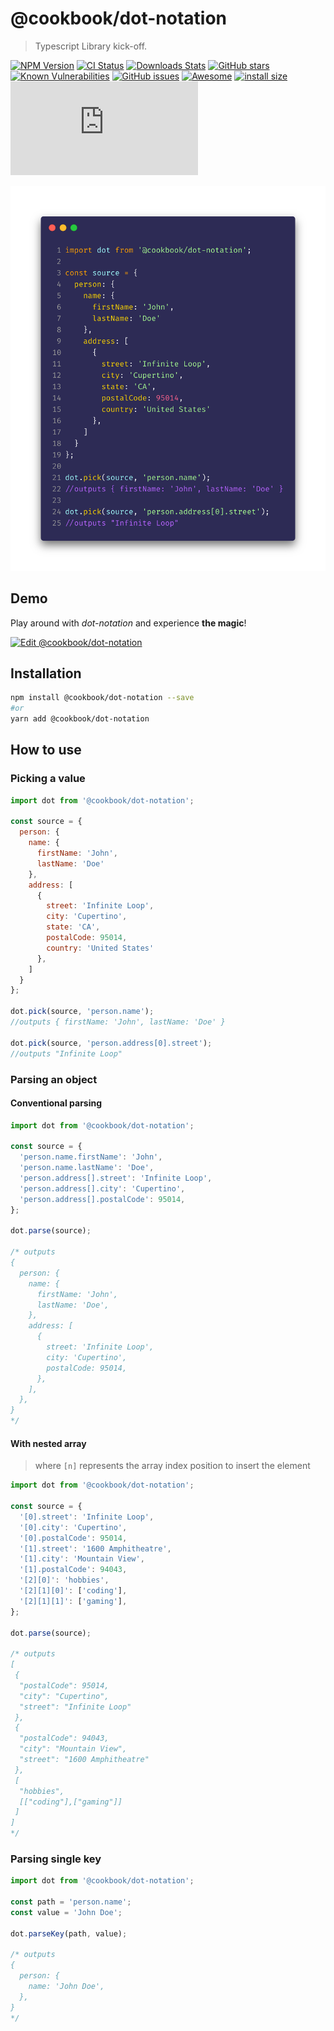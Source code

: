 # @cookbook/dot-notation
> Typescript Library kick-off.

[![NPM Version][npm-image]][npm-url]
[![CI Status][circleci-image]][circleci-url]
[![Downloads Stats][npm-downloads]][npm-url]
[![GitHub stars][stars-image]][stars-url]
[![Known Vulnerabilities][vulnerabilities-image]][vulnerabilities-url]
[![GitHub issues][issues-image]][issues-url]
[![Awesome][awesome-image]][awesome-url]
[![install size][install-size-image]][install-size-url]
[![gzip size][gzip-size-image]][gzip-size-url]

![](dot-notation.png)

## Demo

Play around with _dot-notation_ and experience **the magic**!

[![Edit @cookbook/dot-notation](https://codesandbox.io/static/img/play-codesandbox.svg)](https://codesandbox.io/s/cookbookdot-notation-kjwd2?fontsize=14&hidenavigation=1&theme=dark)

## Installation

```sh
npm install @cookbook/dot-notation --save
#or
yarn add @cookbook/dot-notation
```

## How to use

### Picking a value

```js
import dot from '@cookbook/dot-notation';

const source = {
  person: {
    name: {
      firstName: 'John',
      lastName: 'Doe'
    },
    address: [
      {
        street: 'Infinite Loop',
        city: 'Cupertino',
        state: 'CA',
        postalCode: 95014,
        country: 'United States'
      },
    ]
  }
};

dot.pick(source, 'person.name');
//outputs { firstName: 'John', lastName: 'Doe' }

dot.pick(source, 'person.address[0].street');
//outputs "Infinite Loop"
```

### Parsing an object

#### Conventional parsing

```js
import dot from '@cookbook/dot-notation';

const source = {
  'person.name.firstName': 'John',
  'person.name.lastName': 'Doe',
  'person.address[].street': 'Infinite Loop',
  'person.address[].city': 'Cupertino',
  'person.address[].postalCode': 95014,
};

dot.parse(source);

/* outputs
{
  person: {
    name: {
      firstName: 'John',
      lastName: 'Doe',
    },
    address: [
      {
        street: 'Infinite Loop',
        city: 'Cupertino',
        postalCode: 95014,
      },
    ],
  },
}
*/
```

#### With nested array

> where `[n]` represents the array index position to insert the element

```js
import dot from '@cookbook/dot-notation';

const source = {
  '[0].street': 'Infinite Loop',
  '[0].city': 'Cupertino',
  '[0].postalCode': 95014,
  '[1].street': '1600 Amphitheatre',
  '[1].city': 'Mountain View',
  '[1].postalCode': 94043,
  '[2][0]': 'hobbies',
  '[2][1][0]': ['coding'],
  '[2][1][1]': ['gaming'],
};

dot.parse(source);

/* outputs
[
 {
  "postalCode": 95014,
  "city": "Cupertino",
  "street": "Infinite Loop"
 },
 {
  "postalCode": 94043,
  "city": "Mountain View",
  "street": "1600 Amphitheatre"
 },
 [
  "hobbies",
  [["coding"],["gaming"]]
 ]
]
*/
```

### Parsing single key


```js
import dot from '@cookbook/dot-notation';

const path = 'person.name';
const value = 'John Doe';

dot.parseKey(path, value);

/* outputs
{
  person: {
    name: 'John Doe',
  },
}
*/
```

<!-- Markdown link & img dfn's -->
[npm-image]: https://img.shields.io/npm/v/@cookbook/dot-notation.svg?style=flat-square
[npm-url]: https://npmjs.org/package/@cookbook/dot-notation
[npm-downloads]: https://img.shields.io/npm/dm/@cookbook/dot-notation.svg?style=flat-square
[circleci-image]: https://circleci.com/gh/the-cookbook/dot-notation.svg?style=svg
[circleci-url]: https://circleci.com/gh/the-cookbook/dot-notation
[stars-image]: https://img.shields.io/github/stars/the-cookbook/dot-notation.svg
[stars-url]: https://github.com/the-cookbook/dot-notation/stargazers
[vulnerabilities-image]: https://snyk.io/test/github/the-cookbook/dot-notation/badge.svg
[vulnerabilities-url]: https://snyk.io/test/github/the-cookbook/dot-notation
[issues-image]: https://img.shields.io/github/issues/the-cookbook/dot-notation.svg
[issues-url]: https://github.com/the-cookbook/dot-notation/issues
[awesome-image]: https://cdn.rawgit.com/sindresorhus/awesome/d7305f38d29fed78fa85652e3a63e154dd8e8829/media/badge.svg
[awesome-url]: https://github.com/the-cookbook/dot-notation
[install-size-image]: https://packagephobia.now.sh/badge?p=@cookbook/dot-notation
[install-size-url]: https://packagephobia.now.sh/result?p=@cookbook/dot-notation
[gzip-size-image]: http://img.badgesize.io/https://unpkg.com/@cookbook/dot-notation/lib/dot.min.js?compression=gzip
[gzip-size-url]: https://unpkg.com/@cookbook/dot-notation/lib/dot.min.js
